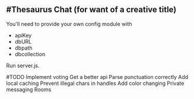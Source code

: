 #Thesaurus Chat (for want of a creative title)
--------------------------------------------
You'll need to provide your own config module with
- apiKey
- dbURL
- dbpath
- dbcollection

Run server.js.

#TODO
Implement voting 
Get a better api
Parse punctuation correctly
Add local caching
Prevent illegal chars in handles
Add color changing
Private messaging
Rooms

